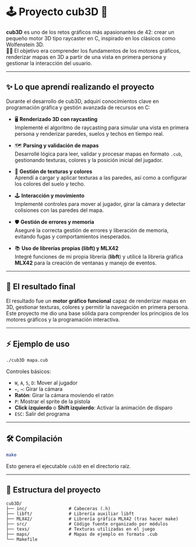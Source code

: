 # 🕹️ **Proyecto cub3D** 🚀

**cub3D** es uno de los retos gráficos más apasionantes de 42: crear un pequeño motor 3D tipo raycaster en C, inspirado en los clásicos como Wolfenstein 3D.  
🧑‍💻 El objetivo era comprender los fundamentos de los motores gráficos, renderizar mapas en 3D a partir de una vista en primera persona y gestionar la interacción del usuario.

---

## ✨ **Lo que aprendí realizando el proyecto**

Durante el desarrollo de cub3D, adquirí conocimientos clave en programación gráfica y gestión avanzada de recursos en C:

- 🖥️ **Renderizado 3D con raycasting**  
  Implementé el algoritmo de raycasting para simular una vista en primera persona y renderizar paredes, suelos y techos en tiempo real.

- 🗺️ **Parsing y validación de mapas**  
  Desarrollé lógica para leer, validar y procesar mapas en formato `.cub`, gestionando texturas, colores y la posición inicial del jugador.

- 🎨 **Gestión de texturas y colores**  
  Aprendí a cargar y aplicar texturas a las paredes, así como a configurar los colores del suelo y techo.

- 🕹️ **Interacción y movimiento**  
  Implementé controles para mover al jugador, girar la cámara y detectar colisiones con las paredes del mapa.

- 🛡️ **Gestión de errores y memoria**  
  Aseguré la correcta gestión de errores y liberación de memoria, evitando fugas y comportamientos inesperados.

- 📚 **Uso de librerías propias (libft) y MLX42**  
  Integré funciones de mi propia librería (**libft**) y utilicé la librería gráfica **MLX42** para la creación de ventanas y manejo de eventos.

---

## 🏁 **El resultado final**

El resultado fue un **motor gráfico funcional** capaz de renderizar mapas en 3D, gestionar texturas, colores y permitir la navegación en primera persona.  
Este proyecto me dio una base sólida para comprender los principios de los motores gráficos y la programación interactiva.

---

## ⚡ **Ejemplo de uso**

```sh
./cub3D mapa.cub
```

Controles básicos:
- `W`, `A`, `S`, `D`: Mover al jugador
- `←`, `→`: Girar la cámara
- **Ratón**: Girar la cámara moviendo el ratón
- `P`: Mostrar el sprite de la pistola
- **Click izquierdo** o **Shift izquierdo**: Activar la animación de disparo
- `ESC`: Salir del programa

---

## 🛠️ **Compilación**

```sh
make
```

Esto genera el ejecutable `cub3D` en el directorio raíz.

---

## 📁 **Estructura del proyecto**

```
cub3D/
├── inc/                # Cabeceras (.h)
├── libft/              # Librería auxiliar libft
├── MLX42/              # Librería gráfica MLX42 (tras hacer make)
├── src/                # Código fuente organizado por módulos
├── texs/               # Texturas utilizadas en el juego
├── maps/               # Mapas de ejemplo en formato .cub
└── Makefile
```